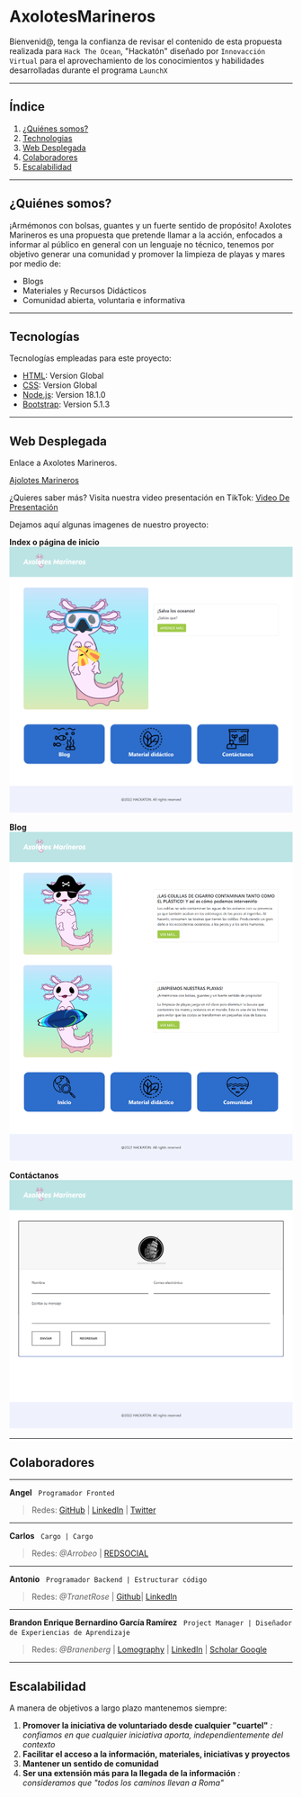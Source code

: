 # AxolotesMarineros
Bienvenid@, tenga la confianza de revisar el contenido de esta propuesta realizada para ```Hack The Ocean```, "Hackatón" diseñado por ```Innovacción Virtual``` para el aprovechamiento de los conocimientos y habilidades desarrolladas durante el programa ``LaunchX``
***
## Índice
1. [¿Quiénes somos?](#quiénes-somos)
2. [Technologias](#technologias)
3. [Web Desplegada](#web-desplegada)
4. [Colaboradores](#colaboradores)
5. [Escalabilidad](#escalabilidad)
***
## ¿Quiénes somos?
¡Armémonos con bolsas, guantes y un fuerte sentido de propósito!
Axolotes Marineros es una propuesta que pretende llamar a la acción, enfocados a informar al público en general con un lenguaje no técnico, tenemos por objetivo generar una comunidad y promover la limpieza de playas y mares por medio de: 
* Blogs 
* Materiales y Recursos Didácticos
* Comunidad abierta, voluntaria e informativa 

***
## Tecnologías

Tecnologías empleadas para este proyecto:
* [HTML](https://html.com/): Version Global 
* [CSS](https://www.w3.org/Style/CSS/Overview.en.html): Version Global
* [Node.js](https://nodejs.org/es/): Version 18.1.0
* [Bootstrap](https://getbootstrap.com/docs/5.2/getting-started/introduction/): Version 5.1.3
***
## Web Desplegada

Enlace a Axolotes Marineros. 

[Ajolotes Marineros](https://antgtz.github.io/AxolotesMarineros/)

¿Quieres saber más? Visita nuestra video presentación en TikTok:
[Video De Presentación](https://www.tiktok.com/@branenberg/video/7098084848128052486?is_from_webapp=1&sender_device=pc&web_id=7098080646719899141)

Dejamos aquí algunas imagenes de nuestro proyecto:

**Index o página de inicio**
![Página de inicio](src/assets/pages/Axolotes-Marineros-index.png "Práctica Pokedex ")

**Blog**
![Blog](src/assets/pages/Axolotes-Marineros-blog.png "Práctica Pokedex ")

**Contáctanos**
![Blog](src/assets/pages/Axolotes-Marineros-contactanos.png "Práctica Pokedex ")

***
## Colaboradores
***
**Angel** `` Programador Fronted``
> Redes: [GitHub](https://github.com/AngelDiaz-21) | [LinkedIn](https://www.linkedin.com/in/angel-alberto-diaz-cortes-76ab7722a/) | [Twitter](https://twitter.com/Angel86735180)
***
**Carlos** `` Cargo | Cargo``
> Redes: _@Arrobeo_ |
> [REDSOCIAL](ENLACE)
***
**Antonio** `` Programador Backend | Estructurar código``
> Redes: _@TranetRose_ |
> [Github](https://github.com/AntGtz)|
> [LinkedIn](https://www.linkedin.com/in/AntGtz/)
***
**Brandon Enrique Bernardino García Ramírez** `` Project Manager | Diseñador de Experiencias de Aprendizaje``
> Redes: _@Branenberg_ | [Lomography](https://www.lomography.com/homes/branenberg) |
> [LinkedIn](https://www.linkedin.com/in/branenberg/) | [Scholar Google](https://scholar.google.com/citations?user=QR9Q5PsAAAAJ&hl=es)

***
## Escalabilidad

A manera de objetivos a largo plazo mantenemos siempre:
1. **Promover la iniciativa de voluntariado desde cualquier "cuartel"**
_: confiamos en que cualquier iniciativa aporta, independientemente del contexto_
2. __Facilitar el acceso a la información, materiales, iniciativas y proyectos__ 
3. **Mantener un sentido de comunidad**
4. **Ser una extensión más para la llegada de la información**
_: consideramos que "todos los caminos llevan a Roma"_
